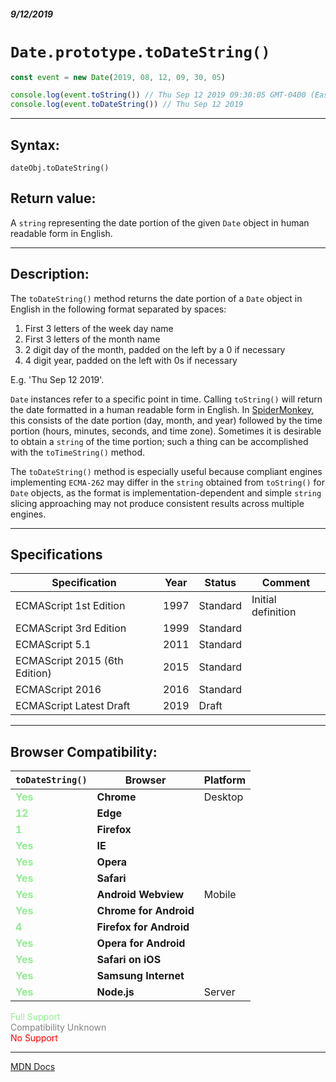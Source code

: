 ##### 9/12/2019
# `Date.prototype.toDateString()`

```js
const event = new Date(2019, 08, 12, 09, 30, 05)

console.log(event.toString()) // Thu Sep 12 2019 09:30:05 GMT-0400 (Eastern Daylight Time)
console.log(event.toDateString()) // Thu Sep 12 2019
```

---

## Syntax:
`dateObj.toDateString()`

## Return value:
A `string` representing the date portion of the given `Date` object in human readable form in English.

---

## Description:
The `toDateString()` method returns the date portion of a `Date` object in English in the following format separated by spaces:
  1. First 3 letters of the week day name
  2. First 3 letters of the month name
  3. 2 digit day of the month, padded on the left by a 0 if necessary
  4. 4 digit year, padded on the left with 0s if necessary

E.g. 'Thu Sep 12 2019'.

`Date` instances refer to a specific point in time.  Calling `toString()` will return the date formatted in a human readable form in English.  In [SpiderMonkey](https://developer.mozilla.org/en-US/docs/Mozilla/Projects/SpiderMonkey), this consists of the date portion (day, month, and year) followed by the time portion (hours, minutes, seconds, and time zone).  Sometimes it is desirable to obtain a `string` of the time portion; such a thing can be accomplished with the `toTimeString()` method.

The `toDateString()` method is especially useful because compliant engines implementing `ECMA-262` may differ in the `string` obtained from `toString()` for `Date` objects, as the format is implementation-dependent and simple `string` slicing approaching may not produce consistent results across multiple engines.

---

## Specifications
| Specification | Year | Status | Comment |
|---|---|---|---|
| ECMAScript 1st Edition | 1997 | Standard | Initial definition |
| ECMAScript 3rd Edition | 1999 | Standard |  |
| ECMAScript 5.1 | 2011 | Standard |  |
| ECMAScript 2015 (6th Edition) | 2015 | Standard |  |
| ECMAScript 2016 | 2016 | Standard |  |
| ECMAScript Latest Draft | 2019 | Draft |  |

---

## Browser Compatibility:
| `toDateString()` | Browser | Platform |
|---|---|---|
| <span style="color: lightgreen">**Yes**</span> | **Chrome** | Desktop | 
| <span style="color: lightgreen">**12**</span> | **Edge** || 
| <span style="color: lightgreen">**1**</span> | **Firefox** || 
| <span style="color: lightgreen">**Yes**</span> | **IE** || 
| <span style="color: lightgreen">**Yes**</span> | **Opera** || 
| <span style="color: lightgreen">**Yes**</span> | **Safari** || 
| <span style="color: lightgreen">**Yes**</span> | **Android Webview** | Mobile | 
| <span style="color: lightgreen">**Yes**</span> | **Chrome for Android** || 
| <span style="color: lightgreen">**4**</span> | **Firefox for Android** || 
| <span style="color: lightgreen">**Yes**</span> | **Opera for Android** || 
| <span style="color: lightgreen">**Yes**</span> | **Safari on iOS** || 
| <span style="color: lightgreen">**Yes**</span> | **Samsung Internet** || 
| <span style="color: lightgreen">**Yes**</span> | **Node.js** | Server | 

<span style="color: lightgreen">Full Support</span>  
<span style="color: grey">Compatibility Unknown</span>  
<span style="color: red">No Support</span>

---

[MDN Docs](https://developer.mozilla.org/en-US/docs/Web/JavaScript/Reference/Global_Objects/Date/toDateString)
